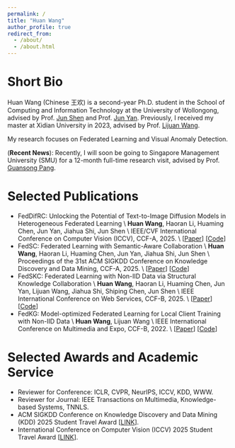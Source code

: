 ```yaml
---
permalink: /
title: "Huan Wang"
author_profile: true
redirect_from: 
  - /about/
  - /about.html
---
```



Short Bio
======
Huan Wang (Chinese 王欢) is a second-year Ph.D. student in the School of Computing and Information Technology at the University of Wollongong, advised by Prof. [Jun Shen](https://scholars.uow.edu.au/jun-shen) and Prof. [Jun Yan](https://scholars.uow.edu.au/jun-yan). 
Previously, I received my master at Xidian University in 2023, advised by Prof. [Lijuan Wang](https://web.xidian.edu.cn/ljwang/index.html).

My research focuses on Federated Learning and Visual Anomaly Detection.

(**Recent News**): Recently, I will soon be going to Singapore Management University (SMU) for a 12-month full-time research visit, advised by Prof. [Guansong Pang](https://sites.google.com/site/gspangsite).

Selected Publications
======
- FedDifRC: Unlocking the Potential of Text-to-Image Diffusion Models in Heterogeneous Federated Learning \\
  **Huan Wang**, Haoran Li, Huaming Chen, Jun Yan, Jiahua Shi, Jun Shen \\
  IEEE/CVF International Conference on Computer Vision (ICCV), CCF-A, 2025. \\
  [[Paper](https://openaccess.thecvf.com/content/ICCV2025/html/Wang_FedDifRC_Unlocking_the_Potential_of_Text-to-Image_Diffusion_Models_in_Heterogeneous_ICCV_2025_paper.html)] [[Code](https://github.com/hwang52/FedDifRC)]
- FedSC: Federated Learning with Semantic-Aware Collaboration \\
  **Huan Wang**, Haoran Li, Huaming Chen, Jun Yan, Jiahua Shi, Jun Shen \\
  Proceedings of the 31st ACM SIGKDD Conference on Knowledge Discovery and Data Mining, CCF-A, 2025. \\
  [[Paper](https://ieeexplore.ieee.org/abstract/document/11169609/)] [[Code](https://github.com/hwang52/FedSKC)]
- FedSKC: Federated Learning with Non-IID Data via Structural Knowledge Collaboration \\
  **Huan Wang**, Haoran Li, Huaming Chen, Jun Yan, Lijuan Wang, Jiahua Shi, Shiping Chen, Jun Shen \\
  IEEE International Conference on Web Services, CCF-B, 2025. \\
  [[Paper](https://dl.acm.org/doi/abs/10.1145/3711896.3736957)] [[Code](https://github.com/hwang52/FedSC)]
- FedKG: Model-optimized Federated Learning for Local Client Training with Non-IID Data \\
  **Huan Wang**, Lijuan Wang \\
  IEEE International Conference on Multimedia and Expo, CCF-B, 2022. \\
  [[Paper](https://ieeexplore.ieee.org/abstract/document/9816323/)] [[Code](https://github.com/hwang52)]
  
Selected Awards and Academic Service
======
- Reviewer for Conference: ICLR, CVPR, NeurIPS, ICCV, KDD, WWW.
- Reviewer for Journal: IEEE Transactions on Multimedia, Knowledge-based Systems, TNNLS.
- ACM SIGKDD Conference on Knowledge Discovery and Data Mining (KDD) 2025 Student Travel Award [[LINK](https://kdd2025.kdd.org/call-for-student-travel-award-applications/)].
- International Conference on Computer Vision (ICCV) 2025 Student Travel Award [[LINK](https://iccv.thecvf.com/Conferences/2025/BroadeningParticipation)].
